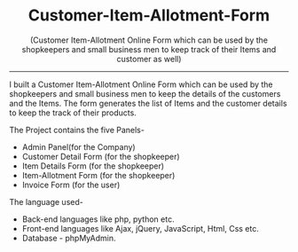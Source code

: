 <h1 align="center">Customer-Item-Allotment-Form</h1>
<p align="center">(Customer Item-Allotment Online Form which can be used by the shopkeepers and small business men to keep track of their Items and customer as well)</p>

---

I built a Customer Item-Allotment Online Form which can be used by the shopkeepers and small business men to keep the details of the customers and the Items. The form generates the list of Items and the customer details to keep the track of their products.  

The Project contains the five Panels-  
- Admin Panel(for the Company)  
- Customer Detail Form (for the shopkeeper)  
- Item Details Form (for the shopkeeper)  
- Item-Allotment Form (for the shopkeeper)  
- Invoice Form (for the user)  


The language used-  
- Back-end languages like php, python etc.  
- Front-end languages like Ajax, jQuery, JavaScript, Html, Css etc.  
- Database - phpMyAdmin. 

